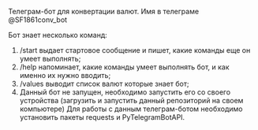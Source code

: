 Телеграм-бот для конвертации валют. Имя в телеграме @SF1861conv_bot

Бот знает несколько команд:

1. /start выдает стартовое сообщение и пишет, какие команды еще он умеет выполнять;
2. /help напоминает, какие команды умеет выполнять бот, и как именно их нужно вводить;
3. /values выводит список валют которые знает бот;
4. Данный бот не запущен, необходимо запустить его со своего устройства (загрузить и запустить данный репозиторий на своем компьютере) Для работы с данным телеграм-ботом необходимо установить пакеты requests и PyTelegramBotAPI.
